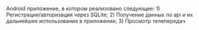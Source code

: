 Android приложение, в котором реализовано следующее: 1) Регистрация/авторизация через SQLite; 2) Получение данных по api и их дальнейшее использование в приложении; 3) Просмотр телепередач
